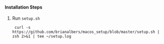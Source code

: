 #### Installation Steps
1. Run `setup.sh`

        curl -s https://github.com/brianalbers/macos_setup/blob/master/setup.sh | zsh 2>&1 | tee ~/setup.log
